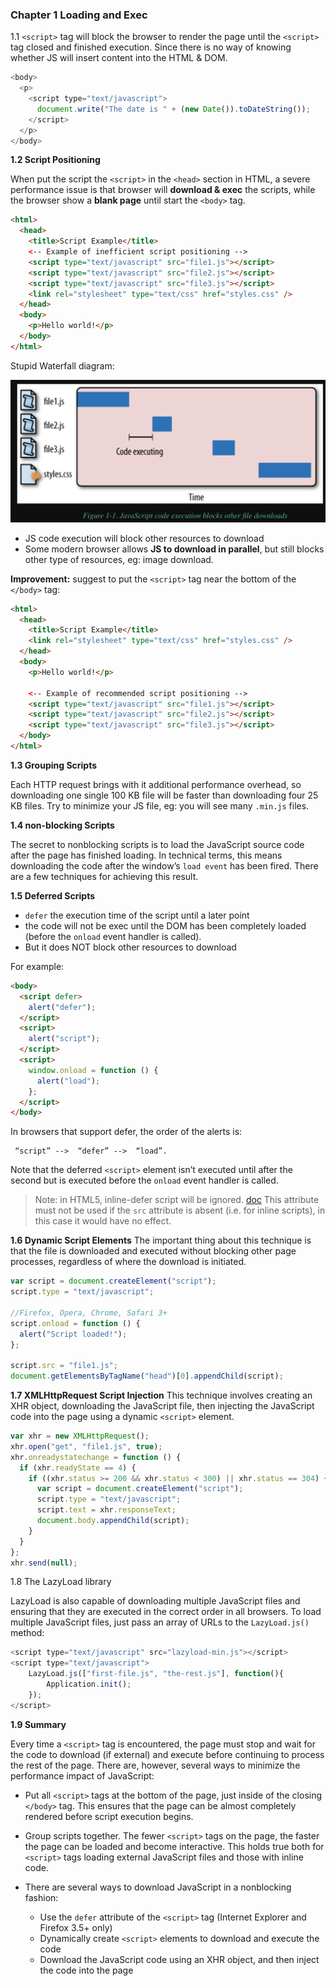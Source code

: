 ### Chapter 1 Loading and Exec

1.1 `<script>` tag will block the browser to render the page until the `<script>` tag closed and finished execution. Since there is no way of knowing whether JS will insert content into the HTML & DOM.

```js
<body>
  <p>
    <script type="text/javascript">
      document.write("The date is " + (new Date()).toDateString());
    </script>
  </p>
</body>
```

**1.2 Script Positioning**

When put the script the `<script>` in the `<head>` section in HTML, a severe performance issue is that browser will **download & exec** the scripts, while the browser show a **blank page** until start the `<body>` tag.

```html
<html>
  <head>
    <title>Script Example</title>
    <-- Example of inefficient script positioning -->
    <script type="text/javascript" src="file1.js"></script>
    <script type="text/javascript" src="file2.js"></script>
    <script type="text/javascript" src="file3.js"></script>
    <link rel="stylesheet" type="text/css" href="styles.css" />
  </head>
  <body>
    <p>Hello world!</p>
  </body>
</html>
```

Stupid Waterfall diagram:

![image](../../assets/ch01-01.png)

- JS code execution will block other resources to download
- Some modern browser allows **JS to download in parallel**, but still blocks other type of resources, eg: image download.

**Improvement:**
suggest to put the `<script>` tag near the bottom of the `</body>` tag:

```html
<html>
  <head>
    <title>Script Example</title>
    <link rel="stylesheet" type="text/css" href="styles.css" />
  </head>
  <body>
    <p>Hello world!</p>

    <-- Example of recommended script positioning -->
    <script type="text/javascript" src="file1.js"></script>
    <script type="text/javascript" src="file2.js"></script>
    <script type="text/javascript" src="file3.js"></script>
  </body>
</html>
```

**1.3 Grouping Scripts**

Each HTTP request brings with it additional performance overhead, so downloading one single 100 KB file will be faster than downloading four 25 KB files. Try to minimize your JS file, eg: you will see many `.min.js` files.

**1.4 non-blocking Scripts**

The secret to nonblocking scripts is to load the JavaScript source code after the page has finished loading. In technical terms, this means downloading the code after the window’s `load event` has been fired. There are a few techniques for achieving this result.

**1.5 Deferred Scripts**

- `defer` the execution time of the script until a later point
- the code will not be exec until the DOM has been completely loaded (before the `onload` event handler is called).
- But it does NOT block other resources to download

For example:

```html
<body>
  <script defer>
    alert("defer");
  </script>
  <script>
    alert("script");
  </script>
  <script>
    window.onload = function () {
      alert("load");
    };
  </script>
</body>
```

In browsers that support defer, the order of the alerts is:

```text
 “script” -->  “defer” -->  “load”.
```

Note that the deferred `<script>` element isn’t executed until after the second but is executed before the `onload` event handler is called.

> Note: in HTML5, inline-defer script will be ignored. [doc](https://developer.mozilla.org/en-US/docs/Web/HTML/Element/script#attr-defer)
> This attribute must not be used if the `src` attribute is absent (i.e. for inline scripts), in this case it would have no effect.

**1.6 Dynamic Script Elements**
The important thing about this technique is that the file is downloaded and executed without blocking other page processes, regardless of where the download is initiated.

```js
var script = document.createElement("script");
script.type = "text/javascript";

//Firefox, Opera, Chrome, Safari 3+
script.onload = function () {
  alert("Script loaded!");
};

script.src = "file1.js";
document.getElementsByTagName("head")[0].appendChild(script);
```

**1.7 XMLHttpRequest Script Injection**
This technique involves creating an XHR object, downloading the JavaScript file, then injecting the JavaScript code into the page using a dynamic `<script>` element.

```js
var xhr = new XMLHttpRequest();
xhr.open("get", "file1.js", true);
xhr.onreadystatechange = function () {
  if (xhr.readyState == 4) {
    if ((xhr.status >= 200 && xhr.status < 300) || xhr.status == 304) {
      var script = document.createElement("script");
      script.type = "text/javascript";
      script.text = xhr.responseText;
      document.body.appendChild(script);
    }
  }
};
xhr.send(null);
```

1.8 The LazyLoad library

LazyLoad is also capable of downloading multiple JavaScript files and ensuring that they are executed in the correct order in all browsers. To load multiple JavaScript files, just pass an array of URLs to the `LazyLoad.js()` method:

```js
<script type="text/javascript" src="lazyload-min.js"></script>
<script type="text/javascript">
    LazyLoad.js(["first-file.js", "the-rest.js"], function(){
        Application.init();
    });
</script>
```

**1.9 Summary**

Every time a `<script>` tag is encountered, the page must stop and wait for the code to download (if external) and execute before continuing to process the rest of the page. There are, however, several ways to minimize the performance impact of JavaScript:

- Put all `<script>` tags at the bottom of the page, just inside of the closing `</body>` tag. This ensures that the page can be almost completely rendered before script execution begins.
- Group scripts together. The fewer `<script>` tags on the page, the faster the page can be loaded and become interactive. This holds true both for `<script>` tags loading external JavaScript files and those with inline code.
- There are several ways to download JavaScript in a nonblocking fashion:

  - Use the `defer` attribute of the `<script>` tag (Internet Explorer and Firefox 3.5+ only)
  - Dynamically create `<script>` elements to download and execute the code
  - Download the JavaScript code using an XHR object, and then inject the code into the page

